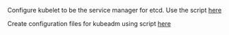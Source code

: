 Configure kubelet to be the service manager for etcd. Use the script [here](https://github.com/shyamsundart14/kubernetes-lab/blob/main/scripts/etcd-config.sh)

Create configuration files for kubeadm using script [here](https://github.com/shyamsundart14/kubernetes-lab/blob/main/scripts/kubeadm-config.sh)
